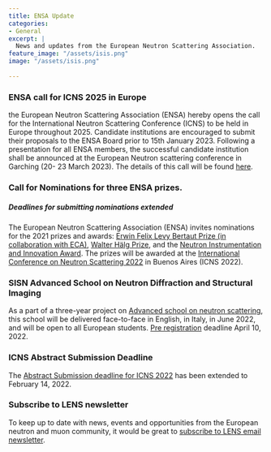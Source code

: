 ```yaml
---
title: ENSA Update
categories:
- General
excerpt: |
  News and updates from the European Neutron Scattering Association.
feature_image: "/assets/isis.png"
image: "/assets/isis.png"
 
---
```

### ENSA call for ICNS 2025 in Europe

the European Neutron Scattering Association (ENSA) hereby opens the call for the International Neutron Scattering Conference (ICNS) to be held in Europe throughout 2025. Candidate institutions are encouraged to submit their proposals to the ENSA Board prior to  15th January 2023. Following a presentation for all ENSA members, the successful candidate institution shall be announced at the European Neutron scattering conference in Garching (20-
23 March 2023). The details of this call will be found [here](./../../../../../assets/ENSA-announcement-ICNS-2025.pdf).  


### Call for Nominations for three ENSA prizes.

##### Deadlines for submitting nominations extended

The European Neutron Scattering Association (ENSA) invites nominations for the 2021 prizes and awards: [Erwin Felix Levy Bertaut Prize (in collaboration with ECA)](./../../../../../assets/EFLBertautPrize2021_Call_for_nominations.pdf), [Walter Hälg Prize](./../../../../../assets/Walter_Hälg_Call_for_Nominations.pdf), and the [Neutron Instrumentation and Innovation Award](./../../../../../assets/NeutronInstrumentation_callfornominations.pdf). 
The prizes will be awarded at the [International Conference on Neutron Scattering 2022](./../../../../../assets/icns.pdf) in Buenos Aires (ICNS 2022). 

### SISN Advanced School on Neutron Diffraction and Structural Imaging
As a part of a three-year project on [Advanced school on neutron scattering](./../../../../../assets/TNT2022_poster_v1_meno_di_1k.pdf), this school will be delivered face-to-face in English, in Italy, in June 2022, and will be open to all European students. [Pre registration](./../../../../../assets/SISN_School_2022_10mar22.pdf) deadline April 10, 2022. 
 
### ICNS Abstract Submission Deadline
The [Abstract Submission deadline for ICNS 2022](./../../../../../assets/icns.pdf) has been extended to February 14, 2022. 
 
### Subscribe to LENS newsletter
To keep up to date with news, events and opportunities from the European neutron and muon community, it would be great to [subscribe to LENS email newsletter](./../../../../../assets/LENSsub.pdf). 
